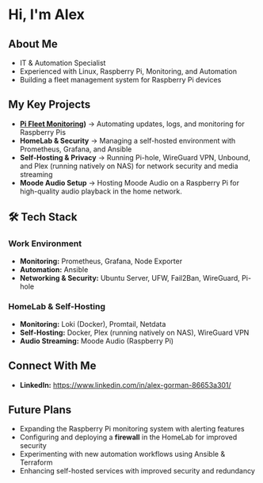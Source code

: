# Hi, I'm Alex 

##  About Me
- IT & Automation Specialist
- Experienced with Linux, Raspberry Pi, Monitoring, and Automation
- Building a fleet management system for Raspberry Pi devices

##  My Key Projects
- **[Pi Fleet Monitoring](https://github.com/gorman-ap/rpi-fleet-management))** → Automating updates, logs, and monitoring for Raspberry Pis
- **HomeLab & Security** → Managing a self-hosted environment with Prometheus, Grafana, and Ansible
- **Self-Hosting & Privacy** → Running Pi-hole, WireGuard VPN, Unbound, and Plex (running natively on NAS) for network security and media streaming
- **Moode Audio Setup** → Hosting Moode Audio on a Raspberry Pi for high-quality audio playback in the home network.

## 🛠️ Tech Stack

### **Work Environment**
- **Monitoring:** Prometheus, Grafana, Node Exporter
- **Automation:** Ansible
- **Networking & Security:** Ubuntu Server, UFW, Fail2Ban, WireGuard, Pi-hole

### **HomeLab & Self-Hosting**
- **Monitoring:** Loki (Docker), Promtail, Netdata
- **Self-Hosting:** Docker, Plex (running natively on NAS), WireGuard VPN
- **Audio Streaming:** Moode Audio (Raspberry Pi)

##  **Connect With Me**
- **LinkedIn:** https://www.linkedin.com/in/alex-gorman-86653a301/

##  Future Plans
- Expanding the Raspberry Pi monitoring system with alerting features
- Configuring and deploying a **firewall** in the HomeLab for improved security
- Experimenting with new automation workflows using Ansible & Terraform
- Enhancing self-hosted services with improved security and redundancy
